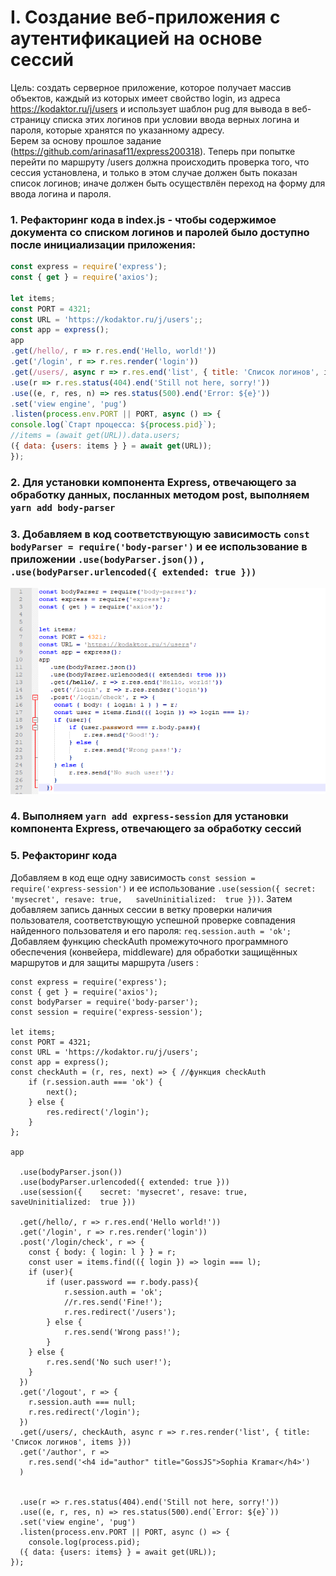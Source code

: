 # I. Создание веб-приложения с аутентификацией на основе сессий
Цель: создать серверное приложение, которое получает массив объектов, каждый из которых имеет свойство login, из адреса https://kodaktor.ru/j/users и использует шаблон pug для вывода в веб-страницу списка этих логинов при условии ввода верных логина и пароля, которые хранятся по указанному адресу.  
Берем за основу прошлое задание (https://github.com/arinasaf11/express200318). Теперь при попытке перейти по маршруту /users должна происходить проверка того, что сессия установлена, и только в этом случае должен быть показан список логинов; иначе должен быть осуществлён переход на форму для ввода логина и пароля.
### 1. Рефакторинг кода в index.js - чтобы содержимое документа со списком логинов и паролей было доступно после инициализации приложения:
```javascript
const express = require('express'); 
const { get } = require('axios'); 

let items; 
const PORT = 4321; 
const URL = 'https://kodaktor.ru/j/users';; 
const app = express(); 
app 
.get(/hello/, r => r.res.end('Hello, world!')) 
.get('/login', r => r.res.render('login'))
.get(/users/, async r => r.res.end('list', { title: 'Список логинов', items})) 
.use(r => r.res.status(404).end('Still not here, sorry!')) 
.use((e, r, res, n) => res.status(500).end('Error: ${e}')) 
.set('view engine', 'pug') 
.listen(process.env.PORT || PORT, async () => { 
console.log(`Старт процесса: ${process.pid}`); 
//items = (await get(URL)).data.users; 
({ data: {users: items } } = await get(URL)); 
});
```
### 2. Для установки компонента Express, отвечающего за обработку данных, посланных методом post, выполняем `yarn add body-parser`
### 3. Добавляем в код соответствующую зависимость `const bodyParser = require('body-parser')` и ее использование в приложении `.use(bodyParser.json())` , `.use(bodyParser.urlencoded({ extended: true }))`
![](https://github.com/arinasaf11/express-session170418/blob/master/Screenshot_5.png)
### 4. Выполняем `yarn add express-session` для установки компонента Express, отвечающего за обработку сессий
### 5. Рефакторинг кода  
Добавляем в код еще одну зависимость `const session = require('express-session')` и ее использование `.use(session({ secret:	'mysecret',	resave:	true,	saveUninitialized:	true }))`. Затем добавляем запись данных сессии в ветку проверки наличия пользователя,
соответствующую успешной проверке совпадения найденного пользователя и его пароля: `req.session.auth = 'ok';`  
Добавляем функцию checkAuth промежуточного программного обеспечения (конвейера, middleware) для обработки защищённых маршрутов и для защиты маршрута /users :
```javacsсript
const express = require('express');
const { get } = require('axios');
const bodyParser = require('body-parser');
const session = require('express-session');

let items;
const PORT = 4321;
const URL = 'https://kodaktor.ru/j/users';
const app = express();
const checkAuth = (r, res, next) => { //функция checkAuth
	if (r.session.auth === 'ok') {
		next();
	} else {
		res.redirect('/login');
	}
};

app

  .use(bodyParser.json())
  .use(bodyParser.urlencoded({ extended: true }))
  .use(session({	secret:	'mysecret',	resave:	true,	saveUninitialized:	true }))

  .get(/hello/, r => r.res.end('Hello world!'))
  .get('/login', r => r.res.render('login'))
  .post('/login/check', r => {
  	const { body: { login: l } } = r;
  	const user = items.find(({ login }) => login === l);
  	if (user){
  		if (user.password == r.body.pass){
  			r.session.auth = 'ok';
  			//r.res.send('Fine!');
  			r.res.redirect('/users');
  		} else {
  			r.res.send('Wrong pass!');
  		}
  	} else {
  		r.res.send('No such user!');
  	}
  })
  .get('/logout', r => {
  	r.session.auth === null;
  	r.res.redirect('/login');
  })
  .get(/users/, checkAuth, async r => r.res.render('list', { title: 'Список логинов', items }))
  .get('/author', r => 
  	r.res.send('<h4 id="author" title="GossJS">Sophia Kramar</h4>')
  )


  .use(r => r.res.status(404).end('Still not here, sorry!'))
  .use((e, r, res, n) => res.status(500).end(`Error: ${e}`))
  .set('view engine', 'pug')
  .listen(process.env.PORT || PORT, async () => {
  	console.log(process.pid);
  ({ data: {users: items} } = await get(URL));
});
```
